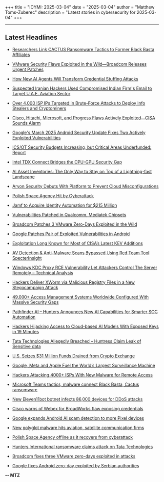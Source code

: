 +++
title = "ICYMI: 2025-03-04"
date = "2025-03-04"
author = "Matthew Toms-Zuberec"
description = "Latest stories in cybersecurity for 2025-03-04"
+++

---------------------------------------------------------------------------
## Latest Headlines
- [Researchers Link CACTUS Ransomware Tactics to Former Black Basta Affiliates](https://thehackernews.com/2025/03/researchers-link-cactus-ransomware.html)

- [VMware Security Flaws Exploited in the Wild—Broadcom Releases Urgent Patches](https://thehackernews.com/2025/03/vmware-security-flaws-exploited-in.html)

- [How New AI Agents Will Transform Credential Stuffing Attacks](https://thehackernews.com/2025/03/how-new-ai-agents-will-transform.html)

- [Suspected Iranian Hackers Used Compromised Indian Firm's Email to Target U.A.E. Aviation Sector](https://thehackernews.com/2025/03/suspected-iranian-hackers-used.html)

- [Over 4,000 ISP IPs Targeted in Brute-Force Attacks to Deploy Info Stealers and Cryptominers](https://thehackernews.com/2025/03/over-4000-isp-networks-targeted-in.html)

- [Cisco, Hitachi, Microsoft, and Progress Flaws Actively Exploited—CISA Sounds Alarm](https://thehackernews.com/2025/03/cisco-hitachi-microsoft-and-progress.html)

- [Google's March 2025 Android Security Update Fixes Two Actively Exploited Vulnerabilities](https://thehackernews.com/2025/03/googles-march-2025-android-security.html)

- [ICS/OT Security Budgets Increasing, but Critical Areas Underfunded: Report](https://www.securityweek.com/ics-ot-security-budgets-increasing-but-critical-areas-underfunded-report/)

- [Intel TDX Connect Bridges the CPU-GPU Security Gap](https://www.securityweek.com/intel-tdx-connect-bridges-the-cpu-gpu-security-gap/)

- [AI Asset Inventories: The Only Way to Stay on Top of a Lightning-fast Landscape](https://www.securityweek.com/ai-asset-inventories-the-only-way-to-stay-on-top-of-a-lightning-fast-landscape/)

- [Aryon Security Debuts With Platform to Prevent Cloud Misconfigurations](https://www.securityweek.com/aryon-security-debuts-with-platform-to-prevent-cloud-misconfigurations/)

- [Polish Space Agency Hit by Cyberattack](https://www.securityweek.com/polish-space-agency-hit-by-cyberattack/)

- [Jamf to Acquire Identity Automation for $215 Million](https://www.securityweek.com/jamf-to-acquire-identity-automation-for-215-million/)

- [Vulnerabilities Patched in Qualcomm, Mediatek Chipsets](https://www.securityweek.com/vulnerabilities-patched-in-qualcomm-mediatek-chipsets/)

- [Broadcom Patches 3 VMware Zero-Days Exploited in the Wild](https://www.securityweek.com/broadcom-patches-3-vmware-zero-days-exploited-in-the-wild/)

- [Google Patches Pair of Exploited Vulnerabilities in Android](https://www.securityweek.com/google-patches-pair-of-exploited-vulnerabilities-in-android/)

- [Exploitation Long Known for Most of CISA’s Latest KEV Additions](https://www.securityweek.com/exploitation-long-known-for-most-of-cisas-latest-kev-additions/)

- [AV Detection & Anti-Malware Scans Bypassed Using Red Team Tool SpecterInsight](https://cybersecuritynews.com/av-detection-anti-malware-scans-bypassed/)

- [Windows KDC Proxy RCE Vulnerability Let Attackers Control The Server Remotely – Technical Analysis](https://cybersecuritynews.com/windows-kdc-proxy-rce-vulnerability/)

- [Hackers Deliver XWorm via Malicious Registry Files in a New Stegocampaign Attack](https://cybersecuritynews.com/hackers-deliver-xworm-via-malicious-registry-files/)

- [49,000+ Access Management Systems Worldwide Configured With Massive Security Gaps](https://cybersecuritynews.com/49000-access-management-systems-exposed/)

- [Pathfinder AI – Hunters Announces New AI Capabilities for Smarter SOC Automation](https://cybersecuritynews.com/hunters-announces-new-ai-capabilities-with-pathfinder-ai/)

- [Hackers Hijacking Access to Cloud-based AI Models With Exposed Keys in 19 Minutes](https://cybersecuritynews.com/hackers-hijacking-access-to-cloud-based-ai-models/)

- [Tata Technologies Allegedly Breached – Huntress Claim Leak of Sensitive data](https://cybersecuritynews.com/hunters-international-allegedly-claims-breach/)

- [U.S. Seizes $31 Million Funds Drained from Crypto Exchange](https://cybersecuritynews.com/u-s-seizes-31-million-funds-drained/)

- [Google, Meta and Apple Fuel the World’s Largest Surveillance Machine](https://cybersecuritynews.com/google-meta-apple-fuel-surveillance/)

- [Hackers Attacking 4000+ ISPs With New Malware for Remote Access](https://cybersecuritynews.com/hackers-attacking-4000-isps/)

- [Microsoft Teams tactics, malware connect Black Basta, Cactus ransomware](https://www.bleepingcomputer.com/news/security/microsoft-teams-tactics-malware-connect-black-basta-cactus-ransomware/)

- [New Eleven11bot botnet infects 86,000 devices for DDoS attacks](https://www.bleepingcomputer.com/news/security/new-eleven11bot-botnet-infects-86-000-devices-for-ddos-attacks/)

- [Cisco warns of Webex for BroadWorks flaw exposing credentials](https://www.bleepingcomputer.com/news/security/cisco-warns-of-webex-for-broadworks-flaw-exposing-credentials/)

- [Google expands Android AI scam detection to more Pixel devices](https://www.bleepingcomputer.com/news/security/google-expands-android-ai-scam-detection-to-more-pixel-devices/)

- [New polyglot malware hits aviation, satellite communication firms](https://www.bleepingcomputer.com/news/security/new-polyglot-malware-hits-aviation-satellite-communication-firms/)

- [Polish Space Agency offline as it recovers from cyberattack](https://www.bleepingcomputer.com/news/security/polish-space-agency-offline-as-it-recovers-from-cyberattack/)

- [Hunters International ransomware claims attack on Tata Technologies](https://www.bleepingcomputer.com/news/security/hunters-international-ransomware-claims-attack-on-tata-technologies/)

- [Broadcom fixes three VMware zero-days exploited in attacks](https://www.bleepingcomputer.com/news/security/broadcom-fixes-three-vmware-zero-days-exploited-in-attacks/)

- [Google fixes Android zero-day exploited by Serbian authorities](https://www.bleepingcomputer.com/news/security/google-fixes-android-zero-days-exploited-in-targeted-attacks/)

**-- MTZ**
